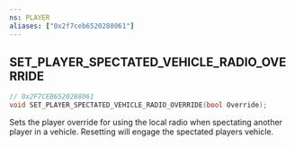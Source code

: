 ```yaml
---
ns: PLAYER
aliases: ["0x2f7ceb6520288061"]
---
```

## SET_PLAYER_SPECTATED_VEHICLE_RADIO_OVERRIDE

```c
// 0x2F7CEB6520288061
void SET_PLAYER_SPECTATED_VEHICLE_RADIO_OVERRIDE(bool Override);
```

Sets the player override for using the local radio when spectating another player in a vehicle. Resetting will engage the spectated players vehicle.


